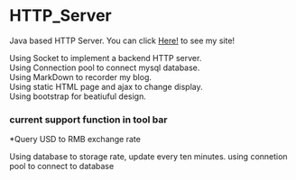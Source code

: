 # HTTP_Server
Java based HTTP Server. You can click [Here!](yifu.click) to see my site!

Using Socket to implement a backend HTTP server.</br>
Using Connection pool to connect mysql database.</br>
Using MarkDown to recorder my blog.</br>
Using static HTML page and ajax to change display.</br>
Using bootstrap for beatiuful design.</br>


### current support function in tool bar

*Query USD to RMB exchange rate

Using database to storage rate, update every ten minutes. using connetion pool to connect to database
